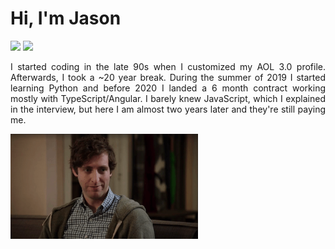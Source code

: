 <div align="justify">
   <h1>Hi, I'm Jason</h1>

   ![](https://github.com/moodyjw/github-stats/blob/master/generated/overview.svg) ![](https://github.com/moodyjw/github-stats/blob/master/generated/languages.svg)

   
   <p>I started coding in the late 90s when I customized my AOL 3.0 profile. Afterwards, I took a ~20 year break.
   During the summer of 2019 I started learning Python and before 2020 I landed a 6 month contract working mostly with TypeScript/Angular. I barely knew    JavaScript, which I explained in the interview, but here I am almost two years later and they're still paying me.</p>
   <img src="https://github.com/MoodyJW/MoodyJW/blob/main/middleditch.gif" width="300">
</div>
